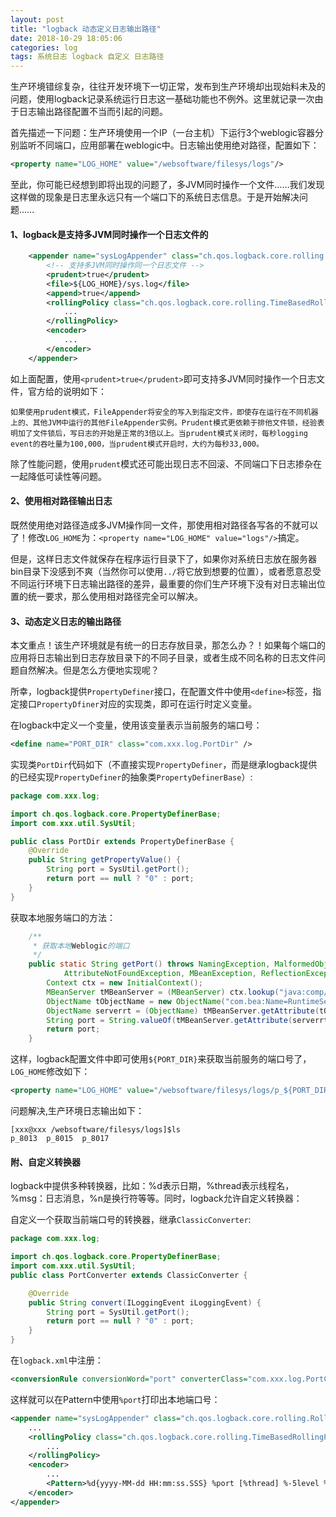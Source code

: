 ```yaml
---
layout: post
title: "logback 动态定义日志输出路径"
date: 2018-10-29 18:05:06
categories: log
tags: 系统日志 logback 自定义 日志路径
---
```

生产环境错综复杂，往往开发环境下一切正常，发布到生产环境却出现始料未及的问题，使用logback记录系统运行日志这一基础功能也不例外。这里就记录一次由于日志输出路径配置不当而引起的问题。 <!-- excerpt -->

首先描述一下问题：生产环境使用一个IP（一台主机）下运行3个weblogic容器分别监听不同端口，应用部署在weblogic中。日志输出使用绝对路径，配置如下：

```xml
<property name="LOG_HOME" value="/websoftware/filesys/logs"/>
```

至此，你可能已经想到即将出现的问题了，多JVM同时操作一个文件……我们发现这样做的现象是日志里永远只有一个端口下的系统日志信息。于是开始解决问题……

#### 1、logback是支持多JVM同时操作一个日志文件的

```xml
    <appender name="sysLogAppender" class="ch.qos.logback.core.rolling.RollingFileAppender">
        <!-- 支持多JVM同时操作同一个日志文件 -->
        <prudent>true</prudent> 
        <file>${LOG_HOME}/sys.log</file>
        <append>true</append>
        <rollingPolicy class="ch.qos.logback.core.rolling.TimeBasedRollingPolicy">
            ...
        </rollingPolicy>
        <encoder>
            ...
        </encoder>
    </appender>
``` 

如上面配置，使用`<prudent>true</prudent>`即可支持多JVM同时操作一个日志文件，官方给的说明如下：

    如果使用prudent模式，FileAppender将安全的写入到指定文件，即使存在运行在不同机器上的、其他JVM中运行的其他FileAppender实例。Prudent模式更依赖于排他文件锁，经验表明加了文件锁后，写日志的开始是正常的3倍以上。当prudent模式关闭时，每秒logging event的吞吐量为100,000，当prudent模式开启时，大约为每秒33,000。

除了性能问题，使用`prudent`模式还可能出现日志不回滚、不同端口下日志掺杂在一起降低可读性等问题。

#### 2、使用相对路径输出日志

既然使用绝对路径造成多JVM操作同一文件，那使用相对路径各写各的不就可以了！修改`LOG_HOME`为：`<property name="LOG_HOME" value="logs"/>`搞定。

但是，这样日志文件就保存在程序运行目录下了，如果你对系统日志放在服务器bin目录下没感到不爽（当然你可以使用`../`将它放到想要的位置），或者愿意忍受不同运行环境下日志输出路径的差异，最重要的你们生产环境下没有对日志输出位置的统一要求，那么使用相对路径完全可以解决。

#### 3、动态定义日志的输出路径

本文重点！该生产环境就是有统一的日志存放目录，那怎么办？！如果每个端口的应用将日志输出到日志存放目录下的不同子目录，或者生成不同名称的日志文件问题自然解决。但是怎么方便地实现呢？

所幸，logback提供`PropertyDefiner`接口，在配置文件中使用`<define>`标签，指定接口`PropertyDfiner`对应的实现类，即可在运行时定义变量。

在logback中定义一个变量，使用该变量表示当前服务的端口号：

```xml
<define name="PORT_DIR" class="com.xxx.log.PortDir" />
```

实现类`PortDir`代码如下（不直接实现`PropertyDefiner`，而是继承logback提供的已经实现`PropertyDefiner`的抽象类`PropertyDefinerBase`）:

```java
package com.xxx.log;

import ch.qos.logback.core.PropertyDefinerBase;
import com.xxx.util.SysUtil;

public class PortDir extends PropertyDefinerBase {
    @Override
    public String getPropertyValue() {
        String port = SysUtil.getPort();
        return port == null ? "0" : port;
    }
}
```

获取本地服务端口的方法：

```java
    /**
     * 获取本地Weblogic的端口
     */
    public static String getPort() throws NamingException, MalformedObjectNameException,
            AttributeNotFoundException, MBeanException, ReflectionException, InstanceNotFoundException {
        Context ctx = new InitialContext();
        MBeanServer tMBeanServer = (MBeanServer) ctx.lookup("java:comp/env/jmx/runtime");
        ObjectName tObjectName = new ObjectName("com.bea:Name=RuntimeService,Type=weblogic.management.mbeanservers.runtime.RuntimeServiceMBean");
        ObjectName serverrt = (ObjectName) tMBeanServer.getAttribute(tObjectName, "ServerRuntime");
        String port = String.valueOf(tMBeanServer.getAttribute(serverrt, "ListenPort"));
        return port;
    }
```

这样，logback配置文件中即可使用`${PORT_DIR}`来获取当前服务的端口号了，`LOG_HOME`修改如下：

```xml
<property name="LOG_HOME" value="/websoftware/filesys/logs/p_${PORT_DIR}"/>
```

问题解决,生产环境日志输出如下：

```
[xxx@xxx /websoftware/filesys/logs]$ls
p_8013  p_8015  p_8017
```

#### 附、自定义转换器

logback中提供多种转换器，比如：%d表示日期，%thread表示线程名，%msg：日志消息，%n是换行符等等。同时，logback允许自定义转换器：

自定义一个获取当前端口号的转换器，继承`ClassicConverter`:

```java
package com.xxx.log;

import ch.qos.logback.core.PropertyDefinerBase;
import com.xxx.util.SysUtil;
public class PortConverter extends ClassicConverter {

    @Override
    public String convert(ILoggingEvent iLoggingEvent) {
        String port = SysUtil.getPort();
        return port == null ? "0" : port;
    }
}
```

在`logback.xml`中注册：

```xml
<conversionRule conversionWord="port" converterClass="com.xxx.log.PortConverter" />
```

这样就可以在Pattern中使用`%port`打印出本地端口号：

```xml
<appender name="sysLogAppender" class="ch.qos.logback.core.rolling.RollingFileAppender">
    ...
    <rollingPolicy class="ch.qos.logback.core.rolling.TimeBasedRollingPolicy">
        ...
    </rollingPolicy>
    <encoder>
        ...
        <Pattern>%d{yyyy-MM-dd HH:mm:ss.SSS} %port [%thread] %-5level %logger{50} - %msg%n</Pattern>
    </encoder>
</appender>
```